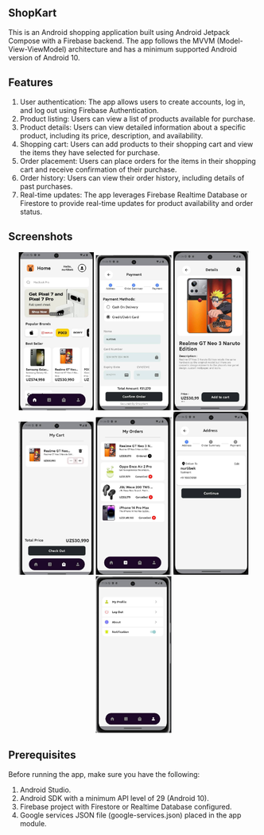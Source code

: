 ## ShopKart

This is an Android shopping application built using Android Jetpack Compose with a Firebase backend. The app follows the MVVM (Model-View-ViewModel) architecture and has a minimum supported Android version of Android 10.

## Features
1) User authentication: The app allows users to create accounts, log in, and log out using Firebase Authentication.
2) Product listing: Users can view a list of products available for purchase.
3) Product details: Users can view detailed information about a specific product, including its price, description, and availability.
4) Shopping cart: Users can add products to their shopping cart and view the items they have selected for purchase.
5) Order placement: Users can place orders for the items in their shopping cart and receive confirmation of their purchase.
6) Order history: Users can view their order history, including details of past purchases.
7) Real-time updates: The app leverages Firebase Realtime Database or Firestore to provide real-time updates for product availability and order status.

## Screenshots

<div align="center">
<div>

<img src="https://github.com/nur1ibekhh/MyShopApps/blob/main/.idea/photo_2024-09-28%2011.14.01.jpeg" width="30%" /> <!-- Home -->
<img src="https://github.com/nur1ibekhh/MyShopApps/blob/main/.idea/photo_2024-09-28%2011.13.52.jpeg" width="30%" /> <!-- Details -->
<img src="https://github.com/nur1ibekhh/MyShopApps/blob/main/.idea/photo_2024-09-28%2011.13.59.jpeg" width="30%" /> <!-- Page -->
<img src="https://github.com/nur1ibekhh/MyShopApps/blob/main/.idea/photo_2024-09-28%2011.13.57.jpeg" width="30%" /> <!-- My Orders -->
<img src="https://github.com/nur1ibekhh/MyShopApps/blob/main/.idea/photo_2024-09-28%2011.13.50.jpeg" width="30%" /> <!-- Orders Details -->
<img src="https://github.com/nur1ibekhh/MyShopApps/blob/main/.idea/photo_2024-09-28%2011.13.54.jpeg" width="30%" /> <!-- My Cart -->
<img src="https://github.com/nur1ibekhh/MyShopApps/blob/main/.idea/photo_2024-09-28%2011.13.47.jpeg" width="30%" /> <!-- My Profile -->
</div>
</div>

## Prerequisites
Before running the app, make sure you have the following:

1) Android Studio.
2) Android SDK with a minimum API level of 29 (Android 10).
3) Firebase project with Firestore or Realtime Database configured.
4) Google services JSON file (google-services.json) placed in the app module.

